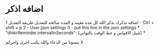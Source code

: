 # اضافه اذكر
اضافه تذكرك بذكر الله كل مده معينه و المده صالحه للتعديل 
طريقه التعديل 
1 - Ctrl + shift + p 
2 - User json settings 
3 - put this line in the json settings *    "dhikrReminder.intervalInSeconds": (شيل الاقواس و حط الوقت بالثواني)    *

لا تنسونا من الدعاء والله يكتب اجري واجركم 
